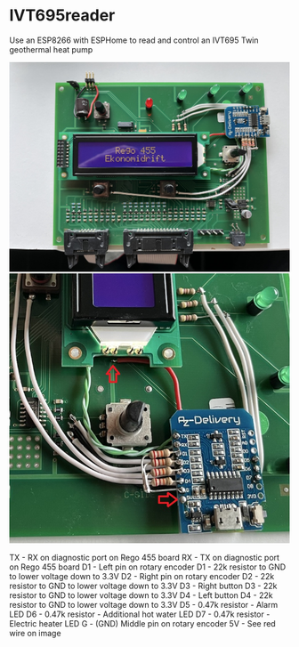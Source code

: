 # IVT695reader
Use an ESP8266 with ESPHome to read and control an IVT695 Twin geothermal heat pump

![image alt](https://github.com/skracke/IVT695reader/blob/main/IMG_1114.HEIC_compressed.JPEG?raw=true)
![image alt](https://github.com/skracke/IVT695reader/blob/main/IMG_1115.HEIC_compressed.JPEG?raw=true)


TX - RX on diagnostic port on Rego 455 board
RX - TX on diagnostic port on Rego 455 board
D1 - Left pin on rotary encoder
D1 - 22k resistor to GND to lower voltage down to 3.3V 
D2 - Right pin on rotary encoder
D2 - 22k resistor to GND to lower voltage down to 3.3V 
D3 - Right button
D3 - 22k resistor to GND to lower voltage down to 3.3V 
D4 - Left button
D4 - 22k resistor to GND to lower voltage down to 3.3V 
D5 - 0.47k resistor - Alarm LED 
D6 - 0.47k resistor - Additional hot water LED
D7 - 0.47k resistor - Electric heater LED
G  - (GND) Middle pin on rotary encoder
5V - See red wire on image
